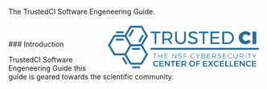 <!--
.. title: INTRODUCTION
.. slug: introduction
.. tags: TrustedCI Software Engeneering Guide introduction
.. category: 
.. link: /index.html
.. pretty_url: False
.. description: TrustedCI Software Engeneering Guide this guide is geared towards the scientific community who has to write or maintain software. introduction 
.. type: text
-->

The TrustedCI Software Engeneering Guide.

<img src="/TrustedCI_logo_blue_web.svg" width=300px alt="Trusted CI logo" style="float: right; margin: 0.4em;" />
<br>
<br>
### Introduction 

TrustedCI Software Engeneering Guide this guide is geared towards the scientific community.

